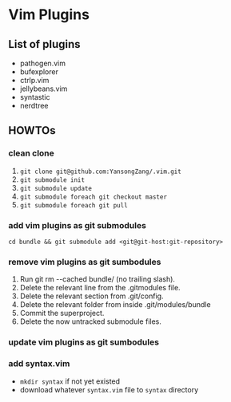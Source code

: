 # Vim Plugins

## List of plugins

* pathogen.vim
* bufexplorer
* ctrlp.vim
* jellybeans.vim
* syntastic
* nerdtree

## HOWTOs

### clean clone
1. `git clone git@github.com:YansongZang/.vim.git`
2. `git submodule init`
3. `git submodule update`
4. `git submodule foreach git checkout master`
5. `git submodule foreach git pull`

### add vim plugins as git submodules
`cd bundle && git submodule add <git@git-host:git-repository>`

### remove vim plugins as git sumbodules

1. Run git rm --cached bundle/<submodule> (no trailing slash).
2. Delete the relevant line from the .gitmodules file.
3. Delete the relevant section from .git/config.
4. Delete the relevant folder from inside .git/modules/bundle
5. Commit the superproject.
6. Delete the now untracked submodule files.

### update vim plugins as git sumbodules

### add syntax.vim

* `mkdir syntax` if not yet existed
* download whatever `syntax.vim` file to `syntax` directory

